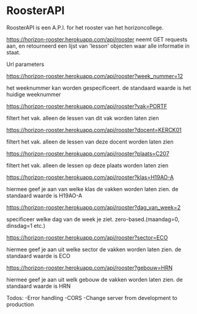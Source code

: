 # RoosterAPI
RoosterAPI is een A.P.I. for het rooster van het horizoncollege.

https://horizon-rooster.herokuapp.com/api/rooster
neemt GET requests aan, en retourneerd een lijst van 'lesson' objecten waar alle informatie in staat.


Url parameters


https://horizon-rooster.herokuapp.com/api/rooster?week_nummer=12

het weeknummer kan worden gespecificeert. de standaard waarde is het huidige weeknummer

https://horizon-rooster.herokuapp.com/api/rooster?vak=PORTF

filtert het vak. alleen de lessen van dit vak worden laten zien

https://horizon-rooster.herokuapp.com/api/rooster?docent=KERCK01

filtert het vak. alleen de lessen van deze docent worden laten zien

https://horizon-rooster.herokuapp.com/api/rooster?plaats=C207

filtert het vak. alleen de lessen op deze plaats worden laten zien

https://horizon-rooster.herokuapp.com/api/rooster?klas=H19AO-A

hiermee geef je aan van welke klas de vakken worden laten zien. de standaard waarde is H19AO-A

https://horizon-rooster.herokuapp.com/api/rooster?dag_van_week=2

specificeer welke dag van de week je ziet. zero-based.(maandag=0, dinsdag=1 etc.)

https://horizon-rooster.herokuapp.com/api/rooster?sector=ECO

hiermee geef je aan uit welke sector de vakken worden laten zien. de standaard waarde is ECO

https://horizon-rooster.herokuapp.com/api/rooster?gebouw=HRN

hiermee geef je aan uit welk gebouw de vakken worden laten zien. de standaard waarde is HRN





Todos:
	-Error handling
	-CORS
	-Change server from development to production
